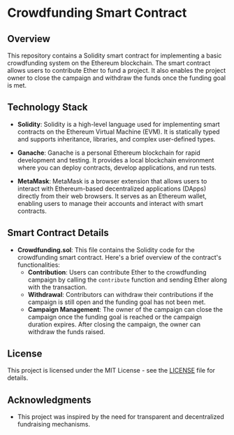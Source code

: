 # Crowdfunding Smart Contract

## Overview

This repository contains a Solidity smart contract for implementing a basic crowdfunding system on the Ethereum blockchain. The smart contract allows users to contribute Ether to fund a project. It also enables the project owner to close the campaign and withdraw the funds once the funding goal is met.

## Technology Stack

- **Solidity**: Solidity is a high-level language used for implementing smart contracts on the Ethereum Virtual Machine (EVM). It is statically typed and supports inheritance, libraries, and complex user-defined types.

- **Ganache**: Ganache is a personal Ethereum blockchain for rapid development and testing. It provides a local blockchain environment where you can deploy contracts, develop applications, and run tests.

- **MetaMask**: MetaMask is a browser extension that allows users to interact with Ethereum-based decentralized applications (DApps) directly from their web browsers. It serves as an Ethereum wallet, enabling users to manage their accounts and interact with smart contracts.

## Smart Contract Details

- **Crowdfunding.sol**: This file contains the Solidity code for the crowdfunding smart contract. Here's a brief overview of the contract's functionalities:
  - **Contribution**: Users can contribute Ether to the crowdfunding campaign by calling the `contribute` function and sending Ether along with the transaction.
  - **Withdrawal**: Contributors can withdraw their contributions if the campaign is still open and the funding goal has not been met.
  - **Campaign Management**: The owner of the campaign can close the campaign once the funding goal is reached or the campaign duration expires. After closing the campaign, the owner can withdraw the funds raised.


## License

This project is licensed under the MIT License - see the [LICENSE](LICENSE) file for details.

## Acknowledgments

- This project was inspired by the need for transparent and decentralized fundraising mechanisms.

